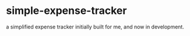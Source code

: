 # simple-expense-tracker
a simplified expense tracker initially built for me, and now in development.
